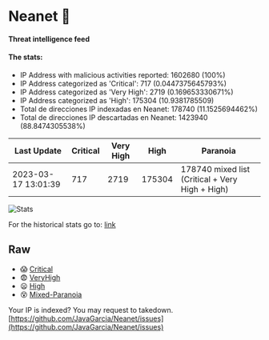 # Neanet :hocho:
#### Threat intelligence feed
#### The stats:

- IP Address with malicious activities reported: 1602680 (100%)
- IP Address categorized as 'Critical':  717 (0.0447375645793%)
- IP Address categorized as 'Very High':  2719 (0.169653330671%)
- IP Address categorized as 'High':  175304 (10.9381785509)
- Total de direcciones IP indexadas en Neanet:  178740 (11.1525694462%)
- Total de direcciones IP descartadas en Neanet:  1423940 (88.8474305538%)

| Last Update | Critical | Very High | High | Paranoia |
| --- | --- | --- | --- | --- |
| 2023-03-17 13:01:39 | 717 | 2719 | 175304 | 178740 mixed list (Critical + Very High + High)|

![Stats](https://docs.google.com/spreadsheets/d/e/2PACX-1vSnaNMIXVabIpDJjufMlzH7poXnshF3mgd8Is1g9ytUEzVsP5my4Trn8f-xkoLLQ38xpL3HtmUexLo6/pubchart?oid=501124687&format=image)

For the historical stats go to: [link](/stats.csv)
## Raw
- :scream: [Critical](https://raw.githubusercontent.com/JavaGarcia/Neanet/master/blacklists/neanet_critical.txt)
- :fearful: [VeryHigh](https://raw.githubusercontent.com/JavaGarcia/Neanet/master/blacklists/neanet_veryHigh.txtt)
- :frowning: [High](https://raw.githubusercontent.com/JavaGarcia/Neanet/master/blacklists/neanet_high.txt)
- :dizzy_face: [Mixed-Paranoia](https://raw.githubusercontent.com/JavaGarcia/Neanet/master/blacklists/neanet_all.txt)


Your IP is indexed? You may request to takedown. [https://github.com/JavaGarcia/Neanet/issues](https://github.com/JavaGarcia/Neanet/issues)





































































































































































































































































































































































































































































































































































































































































































































































































































































































































































































































































































































































































































































































































































































































































































































































































































































































































































































































































































































































































































































































































































































































































































































































































































































































































































































































































































































































































































































































































































































































































































































































































































































































































































































































































































































































































































































































































































































































































































































































































































































































































































































































































































































































































































































































































































































































































































































































































































































































































































































































































































































































































































































































































































































































































































































































































































































































































































































































































































































































































































































































































































































































































































































































































































































































































































































































































































































































































































































































































































































































































































































































































































































































































































































































































































































































































































































































































































































































































































































































































































































































































































































































































































































































































































































































































































































































































































































































































































































































































































































































































































































































































































































































































































































































































































































































































































































































































































































































































































































































































































































































































